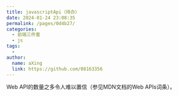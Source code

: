 ```yaml
---
title: javascriptApi（待办）
date: 2024-01-24 23:08:35
permalink: /pages/0d4b27/
categories:
  - 前端三件套
  - js
tags:
  - 
author: 
  name: aXing
  link: https://github.com/08163356
---
```


 Web API的数量之多令人难以置信（参见MDN文档的Web APIs词条）。<!-- more -->
